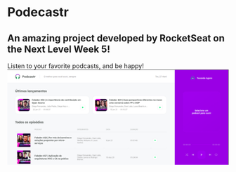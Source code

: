 # Podecastr
## An amazing project developed by RocketSeat on the Next Level Week 5!
Listen to your favorite podcasts, and be happy!
![](public/podcastr.png)
